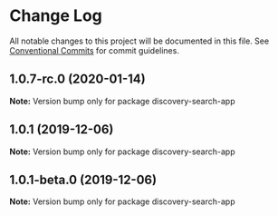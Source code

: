 # Change Log

All notable changes to this project will be documented in this file.
See [Conventional Commits](https://conventionalcommits.org) for commit guidelines.

## 1.0.7-rc.0 (2020-01-14)

**Note:** Version bump only for package discovery-search-app





## 1.0.1 (2019-12-06)

**Note:** Version bump only for package discovery-search-app





## 1.0.1-beta.0 (2019-12-06)

**Note:** Version bump only for package discovery-search-app
